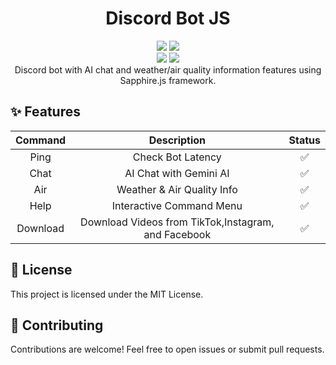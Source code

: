 <h1 align="center">Discord Bot JS</h1>

<div align="center">
<img src="https://img.shields.io/badge/Node-%3E%3D%2020-43853D?style=flat-square&logo=node.js&logoColor=white"/>
<img src="https://img.shields.io/badge/❤️Maintened-Yes-blue.svg?style=flat-square"/> <br>
<img src="https://img.shields.io/badge/Discord.js-v14-5865F2?style=flat-square&logo=discord&logoColor=white"/>
<img src="https://img.shields.io/badge/Framework-Sapphire-blue?style=flat-square"/>
</div>

<center>Discord bot with AI chat and weather/air quality information features using Sapphire.js framework.</center>

## ✨ Features

|  Command   |           Description            | Status |
| :--------: | :------------------------------: | :----: |
|    Ping    |        Check Bot Latency         |   ✅   |
|    Chat    |      AI Chat with Gemini AI      |   ✅   |
|    Air     |   Weather & Air Quality Info     |   ✅   |
|    Help    |   Interactive Command Menu       |   ✅   |
|  Download  |  Download Videos from TikTok,Instagram, and Facebook     |   ✅   |

## 📄 License

This project is licensed under the MIT License.

## 🤝 Contributing

Contributions are welcome! Feel free to open issues or submit pull requests.
